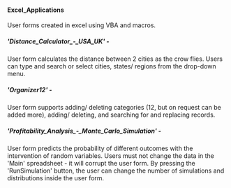 #### Excel_Applications
User forms created in excel using VBA and macros.

##### 'Distance_Calculator_-_USA_UK' -
User form calculates the distance between 2 cities as the crow flies. Users can type and search or select cities, states/ regions from the drop-down menu.

##### 'Organizer12' -
User form supports adding/ deleting categories (12, but on request can be added more), adding/ deleting, and searching for and replacing records.

##### 'Profitability_Analysis_-_Monte_Carlo_Simulation' -
User form predicts the probability of different outcomes with the intervention of random variables. Users must not change the data in the 'Main' spreadsheet - it will corrupt the user form. By pressing the 'RunSimulation' button, the user can change the number of simulations and distributions inside the user form.
